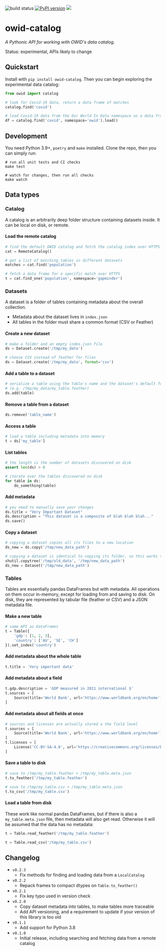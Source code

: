 ![build status](https://github.com/owid/owid-catalog-py/actions/workflows/python-package.yml/badge.svg)
[![PyPI version](https://badge.fury.io/py/owid-catalog.svg)](https://badge.fury.io/py/owid-catalog)
![](https://img.shields.io/badge/python-3.8%20%7C%203.9-blue.svg)

# owid-catalog

_A Pythonic API for working with OWID's data catalog._

Status: experimental, APIs likely to change

## Quickstart

Install with `pip install owid-catalog`. Then you can begin exploring the experimental data catalog:

```python
from owid import catalog

# look for Covid-19 data, return a data frame of matches
catalog.find('covid')

# load Covid-19 data from the Our World In Data namespace as a data frame
df = catalog.find('covid', namespace='owid').load()
```

## Development

You need Python 3.9+, `poetry` and `make` installed. Clone the repo, then you can simply run:

```
# run all unit tests and CI checks
make test

# watch for changes, then run all checks
make watch
```

## Data types

### Catalog

A catalog is an arbitrarily deep folder structure containing datasets inside. It can be local on disk, or remote.

#### Load the remote catalog

```python
# find the default OWID catalog and fetch the catalog index over HTTPS
cat = RemoteCatalog()

# get a list of matching tables in different datasets
matches = cat.find('population')

# fetch a data frame for a specific match over HTTPS
t = cat.find_one('population', namespace='gapminder')
```

### Datasets

A dataset is a folder of tables containing metadata about the overall collection.

- Metadata about the dataset lives in `index.json`
- All tables in the folder must share a common format (CSV or Feather)

#### Create a new dataset

```python
# make a folder and an empty index.json file
ds = Dataset.create('/tmp/my_data')
```

```python
# choose CSV instead of feather for files
ds = Dataset.create('/tmp/my_data', format='csv')
```

#### Add a table to a dataset

```python
# serialize a table using the table's name and the dataset's default format (feather)
# (e.g. /tmp/my_data/my_table.feather)
ds.add(table)
```

#### Remove a table from a dataset

```python
ds.remove('table_name')
```

#### Access a table

```python
# load a table including metadata into memory
t = ds['my_table']
```

#### List tables

```python
# the length is the number of datasets discovered on disk
assert len(ds) > 0
```

```python
# iterate over the tables discovered on disk
for table in ds:
    do_something(table)
```

#### Add metadata

```python
# you need to manually save your changes
ds.title = "Very Important Dataset"
ds.description = "This dataset is a composite of blah blah blah..."
ds.save()
```

#### Copy a dataset

```python
# copying a dataset copies all its files to a new location
ds_new = ds.copy('/tmp/new_data_path')

# copying a dataset is identical to copying its folder, so this works too
shutil.copytree('/tmp/old_data', '/tmp/new_data_path')
ds_new = Dataset('/tmp/new_data_path')
```
### Tables

Tables are essentially pandas DataFrames but with metadata. All operations on them occur in-memory, except for loading from and saving to disk. On disk, they are represented by tabular file (feather or CSV) and a JSON metadata file.

#### Make a new table

```python
# same API as DataFrames
t = Table({
    'gdp': [1, 2, 3],
    'country': ['AU', 'SE', 'CH']
}).set_index('country')
```

#### Add metadata about the whole table

```python
t.title = 'Very important data'
```

#### Add metadata about a field

```python
t.gdp.description = 'GDP measured in 2011 international $'
t.sources = [
    Source(title='World Bank', url='https://www.worldbank.org/en/home')
]
```

#### Add metadata about all fields at once

```python
# sources and licenses are actually stored a the field level
t.sources = [
    Source(title='World Bank', url='https://www.worldbank.org/en/home')
]
t.licenses = [
    License('CC-BY-SA-4.0', url='https://creativecommons.org/licenses/by-nc/4.0/')
]
```

#### Save a table to disk

```python
# save to /tmp/my_table.feather + /tmp/my_table.meta.json
t.to_feather('/tmp/my_table.feather')

# save to /tmp/my_table.csv + /tmp/my_table.meta.json
t.to_csv('/tmp/my_table.csv')
```

#### Load a table from disk

These work like normal pandas DataFrames, but if there is also a `my_table.meta.json` file, then metadata will also get read. Otherwise it will be assumed that the data has no metadata:

```python
t = Table.read_feather('/tmp/my_table.feather')

t = Table.read_csv('/tmp/my_table.csv')
```


## Changelog

- `v0.2.3`
    - Fix methods for finding and loading data from a `LocalCatalog`
- `v0.2.2`
    - Repack frames to compact dtypes on `Table.to_feather()`
- `v0.2.1`
    - Fix key typo used in version check
- `v0.2.0`
    - Copy dataset metadata into tables, to make tables more traceable
    - Add API versioning, and a requirement to update if your version of this library is too old
- `v0.1.1`
    - Add support for Python 3.8
- `v0.1.0`
    - Initial release, including searching and fetching data from a remote catalog
